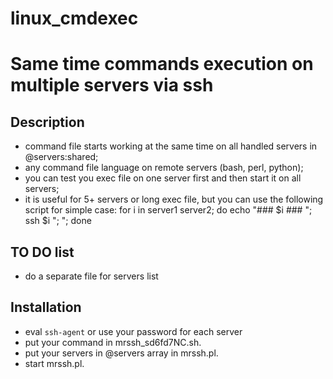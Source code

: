 # linux_cmdexec
Same time commands execution on multiple servers via ssh
==================

Description
-----------------
- command file starts working at the same time on all handled servers in @servers:shared;
- any command file language on remote servers (bash, perl, python);
- you can test you exec file on one server first and then start it on all servers;
- it is useful for 5+ servers or long exec file, but you can use the following script for simple case: for i in server1 server2; do echo "### $i ### "; ssh $i "<command1>; <command2>"; done

TO DO list
------

- do a separate file for servers list

Installation
----------------
- eval `ssh-agent` or use your password for each server
- put your command in mrssh_sd6fd7NC.sh.
- put your servers in @servers array in mrssh.pl.
- start mrssh.pl.